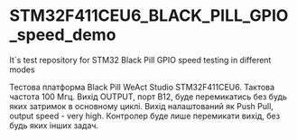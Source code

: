 # STM32F411CEU6_BLACK_PILL_GPIO_speed_demo
It`s test repository for STM32 Black Pill GPIO speed testing in different modes

Тестова платформа Black Pill WeAct Studio STM32F411CEU6. Тактова частота 100 Мгц.
Вихід OUTPUT, порт B12, буде перемикатись без будь яких затримок в основному циклі.
Вихід налаштований як Push Pull, output speed - very high.
Контролер буде лише перемикати вихід, без будь яких інших задач.

